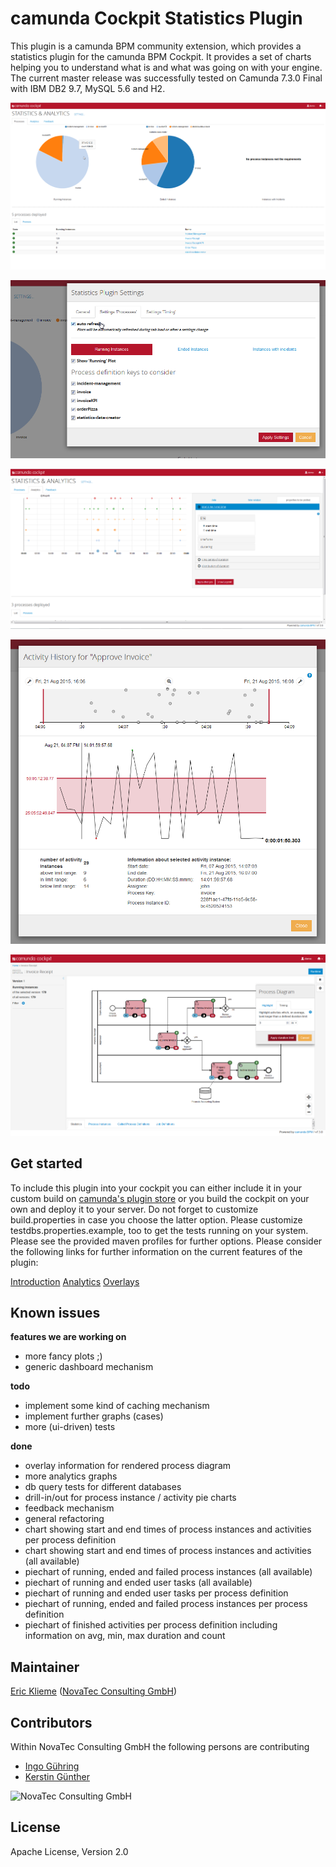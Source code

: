 camunda Cockpit Statistics Plugin
=================================

This plugin is a camunda BPM community extension, which provides a statistics plugin for the camunda BPM Cockpit.
It provides a set of charts helping you to understand what is and what was going on with your engine.
The current master release was successfully tested on Camunda 7.3.0 Final with IBM DB2 9.7, MySQL 5.6 and H2.


![Screenshot: Process Instances](screenshot_process_instances.png)

![Screenshot: Processes Plots Settings](screenshot_settings_modal.png)

![Screenshot: Analytics](screenshot_analytics_tab_start.png)

![Screenshot: Activity History](screenshot_overlay_act_history.png)

![Screenshot: Diagram Overlays](screenshot_overlay_mean.png)

## Get started

To include this plugin into your cockpit you can either include it in your custom build on [camunda's plugin store](http://camunda.org/plugins/) or you build the cockpit on your own and deploy it to your server.
Do not forget to customize build.properties in case you choose the latter option. Please customize testdbs.properties.example, too to get the tests running on your system. Please see the provided maven profiles for further options. Please consider the following links for further information on the current features of the plugin:

[Introduction](http://blog.novatec-gmbh.de/camunda-cockpit-plugin-part-1/)
[Analytics](http://blog.novatec-gmbh.de/camunda-cockpit-plugin-part-2/)
[Overlays](http://blog.novatec-gmbh.de/camunda-cockpit-plugin-part-3/)

## Known issues


**features we are working on**

- more fancy plots ;)
- generic dashboard mechanism

**todo**

- implement some kind of caching mechanism
- implement further graphs (cases)
- more (ui-driven) tests

**done**

- overlay information for rendered process diagram
- more analytics graphs
- db query tests for different databases
- drill-in/out for process instance / activity pie charts
- feedback mechanism
- general refactoring
- chart showing start and end times of process instances and activities per process definition
- chart showing start and end times of process instances and activities (all available)
- piechart of running, ended and failed process instances (all available)
- piechart of running and ended user tasks (all available)
- piechart of running and ended user tasks per process definition
- piechart of running, ended and failed process instances per process definition
- piechart of finished activities per process definition including information on avg, min, max duration and count


## Maintainer

[Eric Klieme](https://github.com/eklieme) ([NovaTec Consulting GmbH](http://www.novatec-gmbh.de/))

## Contributors

Within NovaTec Consulting GmbH the following persons are contributing

- [Ingo G&uuml;hring](http://blog.novatec-gmbh.de/camunda-cockpit-plugin-part-2/)
- [Kerstin G&uuml;nther](http://blog.novatec-gmbh.de/camunda-cockpit-plugin-part-3/)


![NovaTec Consulting GmbH](http://www.novatec-gmbh.de/fileadmin/styles/novatec_v5.5/images/header-logo.jpg)

## License

Apache License, Version 2.0
